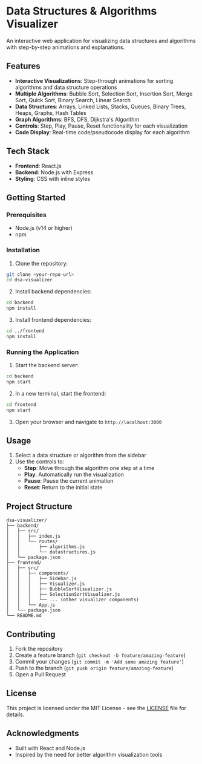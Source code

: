 # Data Structures & Algorithms Visualizer

An interactive web application for visualizing data structures and algorithms with step-by-step animations and explanations.

## Features

- **Interactive Visualizations**: Step-through animations for sorting algorithms and data structure operations
- **Multiple Algorithms**: Bubble Sort, Selection Sort, Insertion Sort, Merge Sort, Quick Sort, Binary Search, Linear Search
- **Data Structures**: Arrays, Linked Lists, Stacks, Queues, Binary Trees, Heaps, Graphs, Hash Tables
- **Graph Algorithms**: BFS, DFS, Dijkstra's Algorithm
- **Controls**: Step, Play, Pause, Reset functionality for each visualization
- **Code Display**: Real-time code/pseudocode display for each algorithm

## Tech Stack

- **Frontend**: React.js
- **Backend**: Node.js with Express
- **Styling**: CSS with inline styles

## Getting Started

### Prerequisites

- Node.js (v14 or higher)
- npm

### Installation

1. Clone the repository:
```bash
git clone <your-repo-url>
cd dsa-visualizer
```

2. Install backend dependencies:
```bash
cd backend
npm install
```

3. Install frontend dependencies:
```bash
cd ../frontend
npm install
```

### Running the Application

1. Start the backend server:
```bash
cd backend
npm start
```

2. In a new terminal, start the frontend:
```bash
cd frontend
npm start
```

3. Open your browser and navigate to `http://localhost:3000`

## Usage

1. Select a data structure or algorithm from the sidebar
2. Use the controls to:
   - **Step**: Move through the algorithm one step at a time
   - **Play**: Automatically run the visualization
   - **Pause**: Pause the current animation
   - **Reset**: Return to the initial state

## Project Structure

```
dsa-visualizer/
├── backend/
│   ├── src/
│   │   ├── index.js
│   │   └── routes/
│   │       ├── algorithms.js
│   │       └── datastructures.js
│   └── package.json
├── frontend/
│   ├── src/
│   │   ├── components/
│   │   │   ├── Sidebar.js
│   │   │   ├── Visualizer.js
│   │   │   ├── BubbleSortVisualizer.js
│   │   │   ├── SelectionSortVisualizer.js
│   │   │   └── ... (other visualizer components)
│   │   └── App.js
│   └── package.json
└── README.md
```

## Contributing

1. Fork the repository
2. Create a feature branch (`git checkout -b feature/amazing-feature`)
3. Commit your changes (`git commit -m 'Add some amazing feature'`)
4. Push to the branch (`git push origin feature/amazing-feature`)
5. Open a Pull Request

## License

This project is licensed under the MIT License - see the [LICENSE](LICENSE) file for details.

## Acknowledgments

- Built with React and Node.js
- Inspired by the need for better algorithm visualization tools 